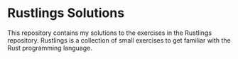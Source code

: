 # Rustlings Solutions

This repository contains my solutions to the exercises in the Rustlings repository. Rustlings is a collection of small exercises to get familiar with the Rust programming language.
